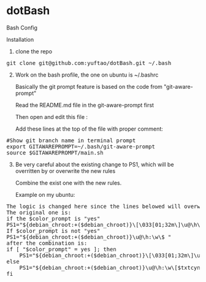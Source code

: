 dotBash
=======

Bash Config

Installation

1. clone the repo

<pre>
git clone git@github.com:yuftao/dotBash.git ~/.bash
</pre>

2. Work on the bash profile, the one on ubuntu is ~/.bashrc
   
   Basically the git prompt feature is based on the code from "git-aware-prompt"   
   
   Read the README.md file in the git-aware-prompt first

   Then open and edit this file :

   Add these lines at the top of the file with proper comment:
<pre>
#Show git branch name in terminal prompt
export GITAWAREPROMPT=~/.bash/git-aware-prompt
source $GITAWAREPROMPT/main.sh
</pre>

3. Be very careful about the existing change to PS1, which will be overritten by or overwrite the new rules

   Combine the exist one with the new rules.

   Example on my ubuntu:
<pre>
The logic is changed here since the lines belowed will overwrite the config if it is defined at the top of this file
The original one is:
if the $color_prompt is "yes"
PS1="${debian_chroot:+($debian_chroot)}\[\033[01;32m\]\u@\h\[\033[00m\]:\[\033[01;34m\]\w\[\033[00m\]\$ "
If $color_prompt is not "yes"
PS1="${debian_chroot:+($debian_chroot)}\u@\h:\w\$ "
after the combination is:
if [ "$color_prompt" = yes ]; then
    PS1="${debian_chroot:+($debian_chroot)}\[\033[01;32m\]\u@\h\[\033[00m\]:\[\033[01;34m\]\w\[\033[00m\]\[$txtcyn\]\$git_branch\[$txtred\]\$git_dirty\[$txtrst\]\$ "
else
    PS1="${debian_chroot:+($debian_chroot)}\u@\h:\w\[$txtcyn\]\$git_branch\[$txtred\]\$git_dirty\[$txtrst\]\$ "
fi
</pre>
